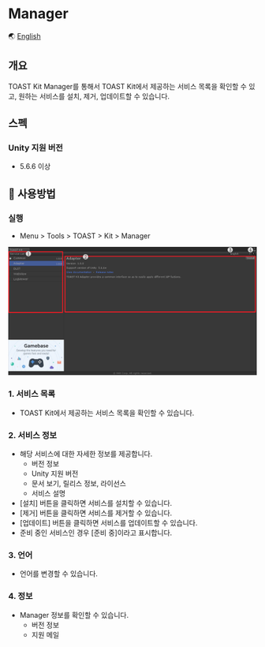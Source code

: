 # Manager

🌏 [English](README.en.md)

## 개요

TOAST Kit Manager를 통해서 TOAST Kit에서 제공하는 서비스 목록을 확인할 수 있고,
원하는 서비스를 설치, 제거, 업데이트할 수 있습니다.

## 스펙

### Unity 지원 버전

* 5.6.6 이상

## 🔨 사용방법

### 실행

* Menu > Tools > TOAST > Kit > Manager

![Manager](./images/toastkit_manager_001.png)

### 1. 서비스 목록

* TOAST Kit에서 제공하는 서비스 목록을 확인할 수 있습니다.

### 2. 서비스 정보

* 해당 서비스에 대한 자세한 정보를 제공합니다.
    * 버전 정보
    * Unity 지원 버전
    * 문서 보기, 릴리스 정보, 라이선스
    * 서비스 설명
* [설치] 버튼을 클릭하면 서비스를 설치할 수 있습니다.
* [제거] 버튼을 클릭하면 서비스를 제거할 수 있습니다.
* [업데이트] 버튼을 클릭하면 서비스를 업데이트할 수 있습니다.
* 준비 중인 서비스인 경우 [준비 중]이라고 표시합니다.

### 3. 언어

* 언어를 변경할 수 있습니다.

### 4. 정보

* Manager 정보를 확인할 수 있습니다.
    * 버전 정보
    * 지원 메일